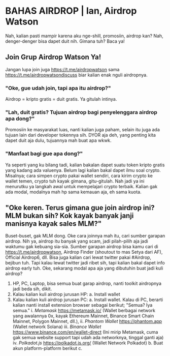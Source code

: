 # BAHAS AIRDROP | Ian, Airdrop Watson
  Nah, kalian pasti mampir karena aku nge-shill, promosiin, airdrop kan? Nah, denger-denger bisa dapet duit nih. Gimana tuh? Baca ya! 

## Join Grup Airdrop Watson Ya!
  Jangan lupa join juga https://t.me/airdropwatson sama https://t.me/airdropwatsondiscuss biar kalian enak nguli airdropnya.
### "Oke, gue udah join, tapi apa itu airdrop?"
  Airdrop = kripto gratis = duit gratis. Ya gitulah intinya.
### "Lah, duit gratis? Tujuan airdrop bagi penyelenggara airdrop apa dong?"
  Promosiin ke masyarakat luas, nanti kalian juga paham, selain itu juga ada tujuan lain dari developer tokennya sih. DYOR aja deh, yang penting kita dapet duit aja dulu, tujuannya mah buat apa wkwk.
### "Manfaat bagi gue apa dong?"
  Ya seperti yang ku bilang tadi, kalian bakalan dapet suatu token kripto gratis yang kadang ada valuenya. Belum lagi kalian bakal dapet ilmu soal crypto. Misalnya; cara simpen crypto pakai wallet sendiri, cara kirim crypto ke wallet temen, crypto tuh kayak gimana, gitu-gitulah. Nah jadi ya ini menurutku ya langkah awal untuk mempelajari crypto terbaik. Kalian gak ada modal, modalnya mah hp sama kemauan aja, eh sama kuota.

## "Oke keren. Terus gimana gue join airdrop ini? MLM bukan sih? Kok kayak banyak janji manisnya kayak sales MLM?"
  Buset-buset, gak MLM dong. Oke cara joinnya mah itu, cari sumber garapan airdrop. Nih ya, airdrop itu banyak yang scam, jadi pilah-pilih aja jadi waktumu gak kebuang sia-sia. Sumber garapan airdrop bisa kamu cari di https://t.me/airdropwatson, Airdrop Finder (shoutout to mas Setya dari AF), Official Airdrop6, dll. Bisa juga kalian cari lewat twitter pakai #Airdrop, bejibun tuh. Tapi kalau lewat twitter jadi ribet sih, tapi kalian bakal dapet info airdrop early tuh. 
  Oke, sekarang modal apa aja yang dibutuhin buat jadi kuli airdrop?
  1.  HP, PC, Laptop, bisa semua buat garap airdrop, nanti toolkit airdropnya jadi beda sih, dikit.
  2.  Kalau kalian kuli airdrop jurusan HP:
      a. Install wallet
  4.  Kalau kalian kuli airdrop jurusan PC:
      a. Install wallet. Kalau di PC, berarti kalian nanti install extension browser sebagai berikut; "Semua? Iya semua."
          i. *Metamask* https://metamask.io/ (Wallet berbagai network yang awalannya 0x, kayak Ethereum Mainnet, Binance Smart Chain Mainnet, Polygon Mainnet, dll.), 
          ii. *Phantom Wallet* https://phantom.app (Wallet network Solana)
          iii. *Binance Wallet* https://www.binance.com/en/wallet-direct (Ini mirip Metamask, cuma gak semua website support tapi udah ada networknya, tinggal ganti aja)
          iv. *Polkadot.js* https://polkadot.js.org/ (Wallet Network Polkadot)
      b. Buat akun platform-platform berikut
      c. 
